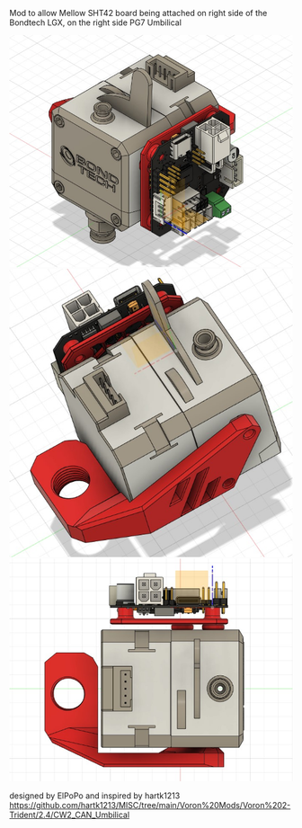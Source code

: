 Mod to allow Mellow SHT42 board being attached on right side of the Bondtech LGX, on the right side PG7 Umbilical



![alt text](https://github.com/elpopo-eng/VoronFrenchUsers/blob/main/Mod/LGX_SHT42_SideHolder/Pictures/SHT42.jpg)
![alt text](https://github.com/elpopo-eng/VoronFrenchUsers/blob/main/Mod/LGX_SHT42_SideHolder/Pictures/PG7.jpg)
![alt text](https://github.com/elpopo-eng/VoronFrenchUsers/blob/main/Mod/LGX_SHT42_SideHolder/Pictures/TopView.jpg)


designed by ElPoPo and inspired by hartk1213
<https://github.com/hartk1213/MISC/tree/main/Voron%20Mods/Voron%202-Trident/2.4/CW2_CAN_Umbilical>
